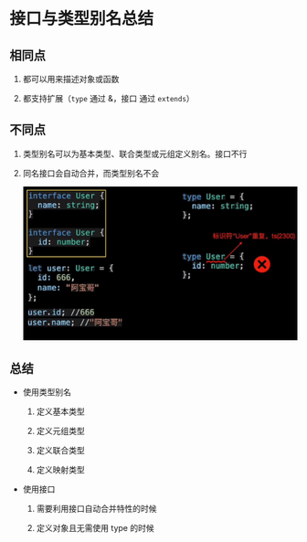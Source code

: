 # 接口与类型别名总结

## 相同点

1.  都可以用来描述对象或函数

2.  都支持扩展（`type` 通过 &，接口 通过 `extends`）

## 不同点

1.  类型别名可以为基本类型、联合类型或元组定义别名。接口不行

2.  同名接口会自动合并，而类型别名不会

    ![](image/image_KbzLInVvBr.png)

## 总结

*   使用类型别名

    1.  定义基本类型

    2.  定义元组类型

    3.  定义联合类型

    4.  定义映射类型

*   使用接口

    1.  需要利用接口自动合并特性的时候

    2.  定义对象且无需使用 type 的时候
